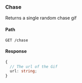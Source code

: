 ### Chase

Returns a single random chase gif

#### Path

```HTTP
GET /chase
```

#### Response

```ts
{
  // The url of the Gif
  url: string;
}
```
